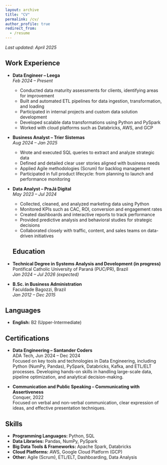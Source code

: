 ```yaml
---
layout: archive
title: "CV"
permalink: /cv/
author_profile: true
redirect_from:
  - /resume
---
```


_Last updated: April 2025_

## Work Experience

- **Data Engineer – Leega**  
  *Feb 2024 – Present*  
  - Conducted data maturity assessments for clients, identifying areas for improvement  
  - Built and automated ETL pipelines for data ingestion, transformation, and loading  
  - Participated in internal projects and custom data solution development  
  - Developed scalable data transformations using Python and PySpark  
  - Worked with cloud platforms such as Databricks, AWS, and GCP  

- **Business Analyst – Trier Sistemas**  
  *Aug 2024 – Jan 2025*  
  - Wrote and executed SQL queries to extract and analyze strategic data  
  - Defined and detailed clear user stories aligned with business needs  
  - Applied Agile methodologies (Scrum) for backlog management  
  - Participated in full product lifecycle: from planning to launch and performance monitoring  

- **Data Analyst – PraJá Digital**  
  *May 2023 – Jul 2024*  
  - Collected, cleaned, and analyzed marketing data using Python  
  - Monitored KPIs such as CAC, ROI, conversion and engagement rates  
  - Created dashboards and interactive reports to track performance  
  - Provided predictive analysis and behavioral studies for strategic decisions  
  - Collaborated closely with traffic, content, and sales teams on data-driven initiatives  

  ## Education

- **Technical Degree in Systems Analysis and Development (in progress)**  
  Pontifical Catholic University of Paraná (PUC/PR), Brazil  
  *Jan 2024 – Jul 2026 (expected)*

- **B.Sc. in Business Administration**  
  Faculdade Bagozzi, Brazil  
  *Jan 2012 – Dec 2015*

## Languages

- **English:** B2 (Upper-Intermediate)

## Certifications

- **Data Engineering – Santander Coders**  
  ADA Tech, Jun 2024 – Dec 2024  
  Focused on key tools and technologies in Data Engineering, including Python (NumPy, Pandas), PySpark, Databricks, Kafka, and ETL/ELT processes. Developing hands-on skills in handling large-scale data, pipeline optimization, and analytical decision-making.

- **Communication and Public Speaking – Communicating with Assertiveness**  
  Conquer, 2022  
  Focused on verbal and non-verbal communication, clear expression of ideas, and effective presentation techniques.

## Skills

- **Programming Languages:** Python, SQL  
- **Data Libraries:** Pandas, NumPy, PySpark  
- **Big Data Tools & Frameworks:** Apache Spark, Databricks  
- **Cloud Platforms:** AWS, Google Cloud Platform (GCP)  
- **Other:** Agile (Scrum), ETL/ELT, Dashboarding, Data Analysis  